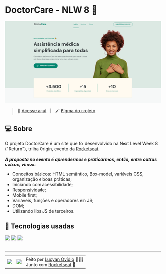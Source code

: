 # DoctorCare - NLW 8 🚀

![Imagem do resultado do projeto](./assets/resultado.png)
<br>
> 🚀 <a href="https://lucyanovidio.github.io/doctorcare">Acesse aqui</a> &nbsp; | &nbsp; 
🖌 <a href="https://www.figma.com/community/file/1102912263666619803/DoctorCare">Figma do projeto</a>

## 💻 Sobre

O projeto DoctorCare é um site que foi desenvolvido na Next Level Week 8 ("Return"), trilha Origin, evento da <a href="https://rocketseat.com.br">Rocketseat</a>.
<br><br>
***A proposta no evento é aprendermos e praticarmos, então, entre outras coisas, vimos:***
+ Conceitos básicos: HTML semântico, Box-model, variáveis CSS, organização e boas práticas;
+ Iniciando com acessibilidade;
+ Responsividade;
+ Mobile first;
+ Variáveis, funções e operadores em JS;
+ DOM;
+ Utilizando libs JS de terceiros.

## 🧠 Tecnologias usadas

<div>
    <img src="https://img.shields.io/badge/HTML5-E34F26?style=for-the-badge&logo=html5&logoColor=white" />
    <img src="https://img.shields.io/badge/CSS3-1572B6?style=for-the-badge&logo=css3&logoColor=white" />
    <img src="https://img.shields.io/badge/JavaScript-F7DF1E?style=for-the-badge&logo=javascript&logoColor=black" />
</div>

<br>

---

<table>
  <tr>
    <td>
      <img src="https://github.com/lucyanovidio.png" width="100px" />
    </td>
    <td>
      <img src="https://github.com/rocketseat-education.png" width="100px" />
    </td>
    <td>
      Feito por <a href="https://github.com/lucyanovidio">Lucyan Ovídio</a> 🙋🏿‍♂️
      <br> Junto com <a href="https://rocketseat.com.br">Rocketseat</a> 🚀.
    </td>
  </tr>
</table>
